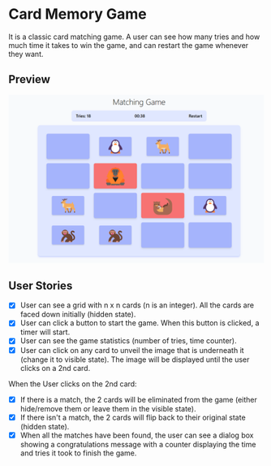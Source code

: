 # Card Memory Game

It is a classic card matching game. A user can see how many tries and how much time it takes to win the game, and can restart the game whenever they want.

## Preview

![Input Example](./images/demo.png 'Preview')

## User Stories

-   [x] User can see a grid with n x n cards (n is an integer). All the cards are faced down initially (hidden state).
-   [x] User can click a button to start the game. When this button is clicked, a timer will start.
-   [x] User can see the game statistics (number of tries, time counter).
-   [x] User can click on any card to unveil the image that is underneath it (change it to visible state). The image will be displayed until the user clicks on a 2nd card.

When the User clicks on the 2nd card:

-   [x] If there is a match, the 2 cards will be eliminated from the game (either hide/remove them or leave them in the visible state).
-   [x] If there isn't a match, the 2 cards will flip back to their original state (hidden state).
-   [x] When all the matches have been found, the user can see a dialog box showing a congratulations message with a counter displaying the time and tries it took to finish the game.
